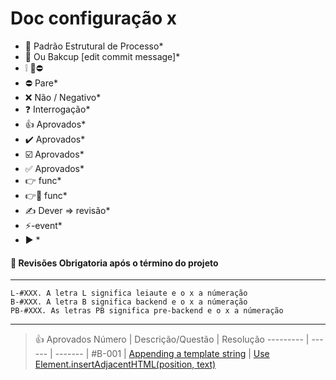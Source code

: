 
# Doc configuração x
* 🏁 Padrão Estrutural de Processo*
* 🏁 Ou Bakcup [edit commit message]*
* ❕ 🚧⛔
* ⛔ Pare*
* ❌ Não / Negativo*
* ❓  Interrogação*
* 👍 Aprovados*
* ✔️ Aprovados*
* ☑️ Aprovados*
* ✅ Aprovados*
* 👉 func*
* 👉🔸 func*
* ✍️  Dever => revisão*
* ⚡-event*
* ▶️ *



#### 🚩 Revisões Obrigatoria após o término do projeto
---
    L-#XXX. A letra L significa leiaute e o x a númeração
    B-#XXX. A letra B significa backend e o x a númeração
    PB-#XXX. As letras PB significa pre-backend e o x a númeração
---
>  👍 Aprovados
> Número     | Descrição/Questão | Resolução
> ---------  | ------ | ------- |
> #B-001     | [Appending a template string](https://stackoverflow.com/questions/54618582/appending-a-template-string) | [Use Element.insertAdjacentHTML(position, text)](https://stackoverflow.com/a/54618669/17352874)

>
<!-- > Número     | Descrição/Questão
> ---------  | ------
> #PB-001     | [CodePen Home Draggable Div](https://codepen.io/h7-dev/pen/xxJgVrj)
> -->
<!-- > Número     | Descrição/Questão
> ---------  | ------
> #L-001     | `scroll-behavior: smooth; ` [Reduced Motion Media Query](https://alvarotrigo.com/blog/sticky-navbar/) -->
